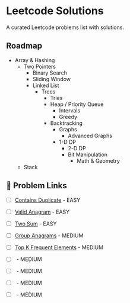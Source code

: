 # Leetcode Solutions

A curated Leetcode problems list with solutions.

## Roadmap

-   Array & Hashing
    -   Two Pointers
        -   Binary Search
        -   Sliding Window
        -   Linked List
            -   Trees
                -   Tries
                -   Heap / Priority Queue
                    -   Intervals
                    -   Greedy
                -   Backtracking
                    -   Graphs
                        -   Advanced Graphs
                    -   1-D DP
                        -   2-D DP
                        -   Bit Manipulation
                            -   Math & Geometry
    -   Stack

## 🔗 Problem Links

-   [ ] [Contains Duplicate](https://leetcode.com/problems/contains-duplicate/) - EASY

-   [ ] [Valid Anagram](https://leetcode.com/problems/valid-anagram/) - EASY

-   [ ] [Two Sum](https://leetcode.com/problems/two-sum/) - EASY

-   [ ] [Group Anagrams](https://leetcode.com/problems/group-anagrams/) - MEDIUM

-   [ ] [Top K Frequent Elements](https://leetcode.com/problems/top-k-frequent-elements/) - MEDIUM

-   [ ] []() - MEDIUM

-   [ ] []() - MEDIUM

-   [ ] []() - MEDIUM

-   [ ] []() - MEDIUM
